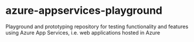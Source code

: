 # azure-appservices-playground

Playground and prototyping repository for testing functionality and features using Azure App Services, i.e. web applications hosted in Azure
